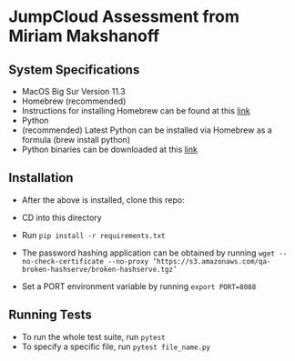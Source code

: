 # JumpCloud Assessment from Miriam Makshanoff

## System Specifications

- MacOS Big Sur Version 11.3
- Homebrew (recommended)
 - Instructions for installing Homebrew can be found at this [link](https://brew.sh/)
- Python
 - (recommended) Latest Python can be installed via Homebrew as a formula (brew install python)
 - Python binaries can be downloaded at this [link](https://www.python.org/downloads/)

## Installation

- After the above is installed, clone this repo:
- CD into this directory
- Run `pip install -r requirements.txt`

- The password hashing application can be obtained by running `wget --no-check-certificate --no-proxy ‘https://s3.amazonaws.com/qa-broken-hashserve/broken-hashserve.tgz’`

- Set a PORT environment variable by running `export PORT=8088`

## Running Tests

- To run the whole test suite, run `pytest`
- To specify a specific file, run `pytest file_name.py`
